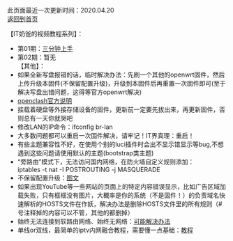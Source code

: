 此页面最近一次更新时间：2020.04.20               
[返回到首页](https://clashopenwrt.github.io/website/)            

【IT奶爸的视频教程系列】：           
* 第01期：[三分钟上手](https://youtu.be/6qqWEPK9ODs)             
* 第02期：暂无                 
【其他】：               
* 如果全新写盘报错的话，临时解决办法：先刷一个其他的openwrt固件，然后上传升级本固件(不保留配置升级)，升级到本固件后再重置一次固件即可(至于解决写盘出错问题，这得等官方openwrt解决)                    
* [openclash官方说明](https://github.com/vernesong/OpenClash/blob/master/README.md)             
* 挂载着硬盘等外接存储设备的固件，更新前一定要先拔出来，再更新固件，否则总有一天你就哭吧       
* 修改LAN的IP命令：ifconfig br-lan         
* 大多数问题都可以重启一次固件解决，请牢记！IT界真理：重启！             
* 有些主题兼容性不好，在使用个别的luci插件时会出不显示错显示等bug,不想遇到这些问题请使用默认的主题(bootstrap类主题)                    
* “旁路由”模式下，无法访问国内网络，在防火墙自定义规则添加：           
iptables -t nat -I POSTROUTING -j MASQUERADE                                 
* 不保留配置升级：[图文](./upgrade.md)                        
* 如果出现YouTube等一些网站的页面上的特定内容错误显示，比如广告区域加载失败，只有框框没有图片，大概率是你的系统（不是固件！）的负责域名快速解析的HOSTS文件在作妖，解决办法是删除HOSTS文件里的所有规则（# 号注释掉的内容可以不管，其他的都删掉）    
* 始终无法连接到软路由网络、始终无网络：[可能解决办法](./winproxy.md)                          
* 单线or双线，最简单的iptv内网融合教程，需要懂一点基础：[教程](https://github.com/luckyyyyy/blog/issues/44)         

  
     


